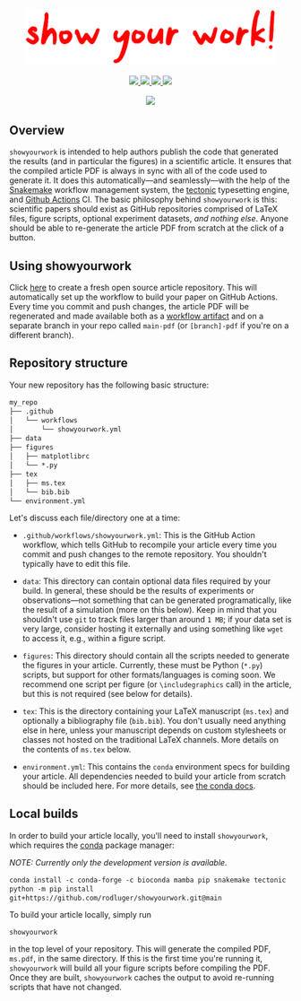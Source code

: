 <p align="center">
  <img width = "450" src="./showyourwork.png" alt="showyourwork"/>
  <br>
  <br>
  <a href="https://github.com/rodluger/showyourwork/actions/workflows/test_dispatch.yml">
    <img src="https://github.com/rodluger/showyourwork/actions/workflows/test_dispatch.yml/badge.svg"/>
  </a>
  <a href="https://github.com/rodluger/showyourwork/actions/workflows/test_receive.yml">
    <img src="https://github.com/rodluger/showyourwork/actions/workflows/test_receive.yml/badge.svg"/>
  </a>
  <a href="https://github.com/rodluger/showyourwork-example">
    <img src="https://img.shields.io/static/v1?label=example&message=repo&color=blue"/>
  </a>
  <a href="https://github.com/rodluger/showyourwork-example/raw/main-pdf/ms.pdf">
    <img src="https://img.shields.io/static/v1?label=example&message=pdf&color=blue"/>
  </a>
  <br>
  <br>
  <a href="https://github.com/rodluger/showyourwork-template/generate">
    <img src="https://img.shields.io/badge/-get%20started%20with%20showyourwork-brightgreen?&style=for-the-badge"/>
  </a>
</p>




## Overview

`showyourwork` is intended to help authors publish the code that generated the results (and in particular the figures) in a scientific article. It ensures that the compiled article PDF is always in sync with all of the code used to generate it. It does this automatically—and seamlessly—with the help of the [Snakemake](https://snakemake.readthedocs.io) workflow management system, the [tectonic](https://tectonic-typesetting.github.io) typesetting engine, and [Github Actions](https://github.com/features/actions) CI.
The basic philosophy behind `showyourwork` is this: scientific papers should exist as GitHub repositories comprised of LaTeX files, figure scripts, optional experiment datasets, _and nothing else_. Anyone should be able to re-generate the article PDF from scratch at the click of a button.

## Using showyourwork

Click [here](https://github.com/rodluger/showyourwork-template/generate) to create a fresh open source article repository. This will automatically set up the workflow to build your paper on GitHub Actions. Every time you commit and push changes, the article PDF will be regenerated and made available both as a [workflow artifact](https://docs.github.com/en/actions/managing-workflow-runs/downloading-workflow-artifacts) and on a separate branch in your repo called `main-pdf` (or `[branch]-pdf` if you're on a different branch).

## Repository structure

Your new repository has the following basic structure:

```
my_repo
├── .github
│   └── workflows
│       └── showyourwork.yml
├── data
├── figures
│   ├── matplotlibrc
│   └── *.py
├── tex
│   ├── ms.tex
│   └── bib.bib
└── environment.yml
```

Let's discuss each file/directory one at a time:

- `.github/workflows/showyourwork.yml`: This is the GitHub Action workflow, which tells GitHub to recompile your article every time you commit and push changes to the remote repository. You shouldn't typically have to edit this file.

- `data`: This directory can contain optional data files required by your build. In general, these should be the results of experiments or observations—not something that can be generated programatically, like the result of a simulation (more on this below). Keep in mind that you shouldn't use `git` to track files larger than around `1 MB`; if your data set is very large, consider hosting it externally and using something like `wget` to access it, e.g., within a figure script.

- `figures`: This directory should contain all the scripts needed to generate the figures in your article. Currently, these must be Python (`*.py`) scripts, but support for other formats/languages is coming soon. We recommend one script per figure (or `\includegraphics` call) in the article, but this is not required (see below for details).

- `tex`: This is the directory containing your LaTeX manuscript (`ms.tex`) and optionally a bibliography file (`bib.bib`). You don't usually need anything else in here, unless your manuscript depends on custom stylesheets or classes not hosted on the traditional LaTeX channels. More details on the contents of `ms.tex` below.

- `environment.yml`: This contains the `conda` environment specs for building your article. All dependencies needed to build your article from scratch should be included here. For more details, see [the conda docs](https://conda.io/projects/conda/en/latest/user-guide/tasks/manage-environments.html#create-env-file-manually).

## Local builds

In order to build your article locally, you'll need to install `showyourwork`,
which requires the [conda](https://www.anaconda.com/products/individual) package manager:

_NOTE: Currently only the development version is available._

```
conda install -c conda-forge -c bioconda mamba pip snakemake tectonic
python -m pip install git+https://github.com/rodluger/showyourwork.git@main
```

To build your article locally, simply run

```bash
showyourwork
```

in the top level of your repository. This will generate the compiled PDF, `ms.pdf`, in the same directory. If this is the first time you're running it, `showyourwork` will build all your figure scripts before compiling the PDF. Once they are built, `showyourwork` caches the output to avoid re-running scripts that have not changed.
